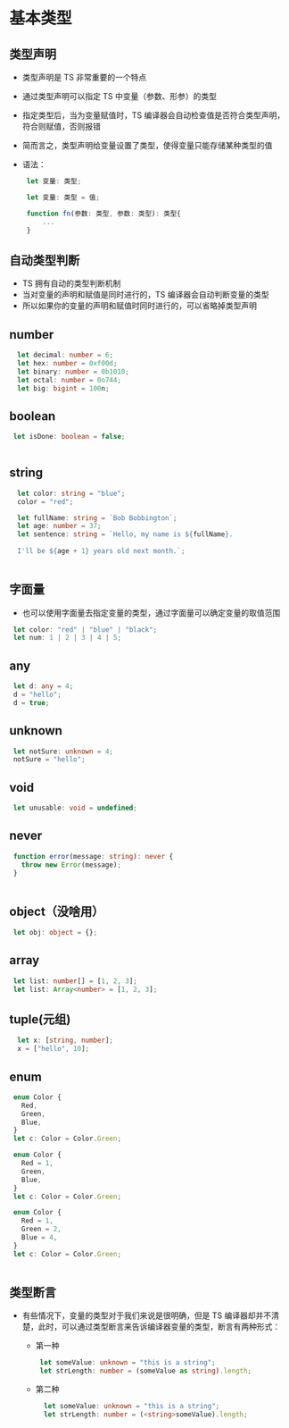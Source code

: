 # 基本类型

## 类型声明

  - 类型声明是 TS 非常重要的一个特点

  - 通过类型声明可以指定 TS 中变量（参数、形参）的类型

  - 指定类型后，当为变量赋值时，TS 编译器会自动检查值是否符合类型声明，符合则赋值，否则报错

  - 简而言之，类型声明给变量设置了类型，使得变量只能存储某种类型的值

  - 语法：

     ```typescript
      let 变量: 类型;

      let 变量: 类型 = 值;

      function fn(参数: 类型, 参数: 类型): 类型{
          ...
      }
      ```

## 自动类型判断

  - TS 拥有自动的类型判断机制
  - 当对变量的声明和赋值是同时进行的，TS 编译器会自动判断变量的类型
  - 所以如果你的变量的声明和赋值时同时进行的，可以省略掉类型声明

<!-- - 类型： -->

  <!-- | 类型    |       例子        |              描述               |
  | ------- | :---------------: | :-----------------------------: |
  | number  |    1, -33, 2.5    |            任意数字             |
  | string  | 'hi', "hi", `hi`  |           任意字符串            |
  | boolean |    true、false    |      布尔值 true 或 false       |
  | 字面量  |      其本身       |  限制变量的值就是该字面量的值   |
  | any     |       任意        |            任意类型             |
  | unknown |       未知        |         类型安全的 any          |
  | void    | 空值（undefined） |     没有值（或 undefined）      |
  | never   |      没有值       |          不能是任何值           |
  | object  |  {name:'孙悟空'}  |         任意的 JS 对象          |
  | array   |      [1,2,3]      |          任意 JS 数组           |
  | tuple   |       [4,5]       | 元素，TS 新增类型，固定长度数组 |
  | enum    |    enum{A, B}     |       枚举，TS 中新增类型       | -->

## number

  ```typescript
    let decimal: number = 6;
    let hex: number = 0xf00d;
    let binary: number = 0b1010;
    let octal: number = 0o744;
    let big: bigint = 100n;
```

## boolean

   ```typescript
    let isDone: boolean = false;
    
```

## string

  ```typescript
    let color: string = "blue";
    color = "red";

    let fullName: string = `Bob Bobbington`;
    let age: number = 37;
    let sentence: string = `Hello, my name is ${fullName}.
    
    I'll be ${age + 1} years old next month.`;
   
 ```

## 字面量

  - 也可以使用字面量去指定变量的类型，通过字面量可以确定变量的取值范围

   ```typescript
    let color: "red" | "blue" | "black";
    let num: 1 | 2 | 3 | 4 | 5;
   ```

## any

   ```typescript
    let d: any = 4;
    d = "hello";
    d = true;
   
 ```

## unknown

   ```typescript
    let notSure: unknown = 4;
    notSure = "hello";
  
   ```

## void

   ```typescript
    let unusable: void = undefined;
  
  ```

## never

   ```typescript
    function error(message: string): never {
      throw new Error(message);
    }
    
```

## object（没啥用）

   ```typescript
    let obj: object = {};
   
 ```

## array

   ```typescript
    let list: number[] = [1, 2, 3];
    let list: Array<number> = [1, 2, 3];
  
  ```

## tuple(元组)

  ```typescript
    let x: [string, number];
    x = ["hello", 10];
  
  ```

## enum

   ```typescript
    enum Color {
      Red,
      Green,
      Blue,
    }
    let c: Color = Color.Green;

    enum Color {
      Red = 1,
      Green,
      Blue,
    }
    let c: Color = Color.Green;

    enum Color {
      Red = 1,
      Green = 2,
      Blue = 4,
    }
    let c: Color = Color.Green;
    
```

## 类型断言

  - 有些情况下，变量的类型对于我们来说是很明确，但是 TS 编译器却并不清楚，此时，可以通过类型断言来告诉编译器变量的类型，断言有两种形式：

    - 第一种

       ```typescript
        let someValue: unknown = "this is a string";
        let strLength: number = (someValue as string).length;
        ```

    - 第二种

      ```typescript
        let someValue: unknown = "this is a string";
        let strLength: number = (<string>someValue).length;
        ```
